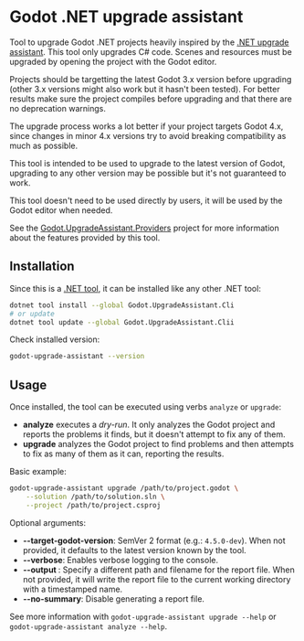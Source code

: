# Godot .NET upgrade assistant

Tool to upgrade Godot .NET projects heavily inspired by the [.NET upgrade assistant](https://github.com/dotnet/upgrade-assistant). This tool only upgrades C# code. Scenes and resources must be upgraded by opening the project with the Godot editor.

Projects should be targetting the latest Godot 3.x version before upgrading (other 3.x versions might also work but it hasn't been tested). For better results make sure the project compiles before upgrading and that there are no deprecation warnings.

The upgrade process works a lot better if your project targets Godot 4.x, since changes in minor 4.x versions try to avoid breaking compatibility as much as possible.

This tool is intended to be used to upgrade to the latest version of Godot, upgrading to any other version may be possible but it's not guaranteed to work.

This tool doesn't need to be used directly by users, it will be used by the Godot editor when needed.

See the [Godot.UpgradeAssistant.Providers](../Godot.UpgradeAssistant.Providers) project for more information about the features provided by this tool.

## Installation

Since this is a [.NET tool](https://learn.microsoft.com/en-us/dotnet/core/tools/global-tools), it can be installed like any other .NET tool:

```bash
dotnet tool install --global Godot.UpgradeAssistant.Cli
# or update
dotnet tool update --global Godot.UpgradeAssistant.Clii
```

Check installed version:

```bash
godot-upgrade-assistant --version
```

## Usage

Once installed, the tool can be executed using verbs `analyze` or `upgrade`:

- **analyze** executes a _dry-run_. It only analyzes the Godot project and reports the problems it finds, but it doesn't attempt to fix any of them.
- **upgrade** analyzes the Godot project to find problems and then attempts to fix as many of them as it can, reporting the results.

Basic example:

```bash
godot-upgrade-assistant upgrade /path/to/project.godot \
	--solution /path/to/solution.sln \
	--project /path/to/project.csproj
```

Optional arguments:

- **--target-godot-version**: SemVer 2 format (e.g.: `4.5.0-dev`). When not provided, it defaults to the latest version known by the tool.
- **--verbose**: Enables verbose logging to the console.
- **--output <path>**: Specify a different path and filename for the report file. When not provided, it will write the report file to the current working directory with a timestamped name.
- **--no-summary**: Disable generating a report file.

See more information with `godot-upgrade-assistant upgrade --help` or `godot-upgrade-assistant analyze --help`.
